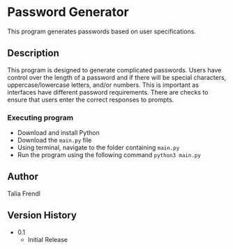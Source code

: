 # Password Generator

This program generates passwords based on user specifications.

## Description

This program is designed to generate complicated passwords. Users have control over the length of a password and if there will be special characters, uppercase/lowercase letters, and/or numbers. This is important as interfaces have different password requirements. There are checks to ensure that users enter the correct responses to prompts.

### Executing program
* Download and install Python
* Download the `main.py` file
* Using terminal, navigate to the folder containing `main.py`
* Run the program using the following command `python3 main.py`
## Author

Talia Frendl

## Version History

* 0.1
  * Initial Release


